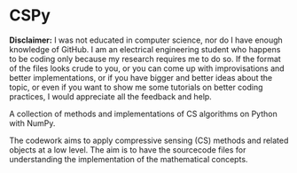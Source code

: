 # CSPy

**Disclaimer:** I was not educated in computer science, nor do I have enough knowledge of GitHub. I am an electrical engineering student who happens to be coding only because my research requires me to do so. If the format of the files looks crude to you, or you can come up with improvisations and better implementations, or if you have bigger and better ideas about the topic, or even if you want to show me some tutorials on better coding practices, I would appreciate all the feedback and help.

A collection of methods and implementations of CS algorithms on Python with NumPy.

The codework aims to apply compressive sensing (CS) methods and related objects at a low level. The aim is to have the sourcecode files for understanding the implementation of the mathematical concepts.
